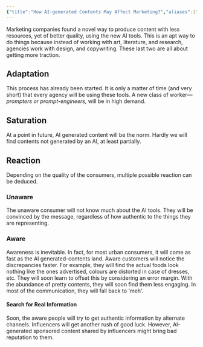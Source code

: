 ```yaml
---
{"title":"How AI-generated Contents May Affect Marketing?","aliases":["How AI-generated Contents May Affect Marketing?"],"location":"Badda, Dhaka","tags":["AI","Marketing"],"dg-note-icon":2,"dg-publish":true,"created":"2023-03-24T11:03:46+06:00","updated":"2023-06-07T18:22:42+06:00","dg-path":"Musings/AI gen Content and Marketing.md","permalink":"/musings/ai-gen-content-and-marketing/","dgPassFrontmatter":true,"noteIcon":2}
---
```


Marketing companies found a novel way to produce content with less resources, yet of better quality, using the new AI tools. This is an apt way to do things because instead of working with art, literature, and research, agencies work with design, and copywriting. These last two are all about getting more traction.

## Adaptation
This process has already been started. It is only a matter of time (and very short) that every agency will be using these tools. A new class of worker— *prompters or prompt-engineers,* will be in high demand.

## Saturation
At a point in future, AI generated content will be the norm. Hardly we will find contents not generated by an AI, at least partially.

## Reaction
Depending on the quality of the consumers, multiple possible reaction can be deduced.

### Unaware
The unaware consumer will not know much about the AI tools. They will be convinced by the message, regardless of how authentic to the things they are representing.

### Aware
Awareness is inevitable. In fact, for most urban consumers, it will come as fast as the AI generated-contents land. Aware customers will notice the discrepancies faster. For example, they will find the actual foods look nothing like the ones advertised, colours are distorted in case of dresses, etc. They will soon learn to offset this by considering an error margin. With the abundance of pretty contents, they will soon find them less engaging. In most of the communication, they will fall back to 'meh'.

#### Search for Real Information
Soon, the aware people will try to get authentic information by alternate channels. Influencers will get another rush of good luck. However, AI-generated sponsored content shared by influencers might bring bad reputation to them.